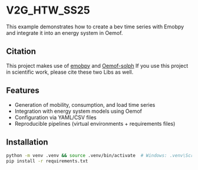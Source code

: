 # V2G_HTW_SS25
This example demonstrates how to create a bev time series with Emobpy and integrate it into an energy system in Oemof.

## Citation

This project makes use of [emobpy](https://gitlab.com/diw-evu/emobpy/emobpy)
and [Oemof-solph](https://github.com/oemof/oemof-solph)
If you use this project in scientific work, please cite these two Libs as well.


## Features
- Generation of mobility, consumption, and load time series  
- Integration with energy system models using Oemof  
- Configuration via YAML/CSV files  
- Reproducible pipelines (virtual environments + requirements files)  

## Installation
```bash
python -m venv .venv && source .venv/bin/activate  # Windows: .venv\Scripts\activate
pip install -r requirements.txt
